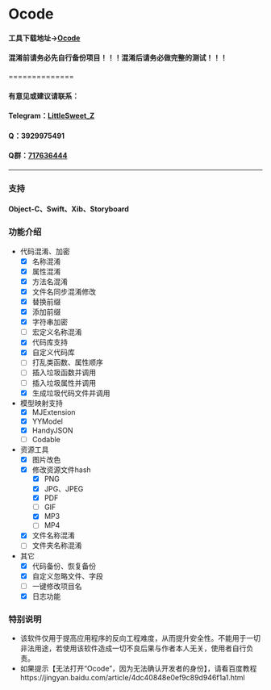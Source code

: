 # Ocode

#### 工具下载地址->[Ocode](https://github.com/LittleSweet-Z/Ocode/releases)

#### 混淆前请务必先自行备份项目！！！混淆后请务必做完整的测试！！！

==============

#### 有意见或建议请联系：

#### Telegram：[LittleSweet_Z](https://t.me/LittleSweet_Z)
#### Q：3929975491
#### Q群：[717636444](http://qm.qq.com/cgi-bin/qm/qr?_wv=1027&k=ixLD4_PGmAcvx1rEW0TIyA6PHu-rrpXO&authKey=cn8bECa5JMeIJQNQeSywoDQPkQzkHa38wI3eoELmkBf%2FJaYri6EBjVYAiGiszhSd&noverify=0&group_code=717636444)

---

### 支持
#### Object-C、Swift、Xib、Storyboard

### 功能介绍
- 代码混淆、加密
  - [x] 名称混淆
  - [x] 属性混淆
  - [x] 方法名混淆
  - [x] 文件名同步混淆修改
  - [x] 替换前缀
  - [x] 添加前缀
  - [x] 字符串加密
  - [ ] 宏定义名称混淆
  - [x] 代码库支持
  - [x] 自定义代码库
  - [ ] 打乱类函数、属性顺序
  - [ ] 插入垃圾函数并调用
  - [ ] 插入垃圾属性并调用
  - [x] 生成垃圾代码文件并调用

- 模型映射支持
  - [x] MJExtension
  - [x] YYModel
  - [x] HandyJSON
  - [ ] Codable

- 资源工具
  - [x] 图片改色
  - [x] 修改资源文件hash
    - [x] PNG
    - [x] JPG、JPEG
    - [x] PDF
    - [ ] GIF
    - [x] MP3
    - [ ] MP4
  - [x] 文件名称混淆
  - [ ] 文件夹名称混淆

- 其它
  - [x] 代码备份、恢复备份
  - [x] 自定义忽略文件、字段
  - [ ] 一键修改项目名
  - [x] 日志功能

### 特别说明
- 该软件仅用于提高应用程序的反向工程难度，从而提升安全性。不能用于一切非法用途，若使用该软件造成一切不良后果与作者本人无关，使用者自行负责。
- 如果提示【无法打开“Ocode”，因为无法确认开发者的身份】，请看百度教程https://jingyan.baidu.com/article/4dc40848e0ef9c89d946f1a1.html
